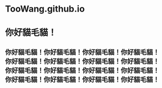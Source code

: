# TooWang.github.io
<h1>你好貓毛貓！</h1>
<h2>你好貓毛貓！你好貓毛貓！你好貓毛貓！你好貓毛貓！你好貓毛貓！你好貓毛貓！你好貓毛貓！你好貓毛貓！你好貓毛貓！你好貓毛貓！你好貓毛貓！你好貓毛貓！你好貓毛貓！你好貓毛貓！你好貓毛貓！你好貓毛貓！</h2>
